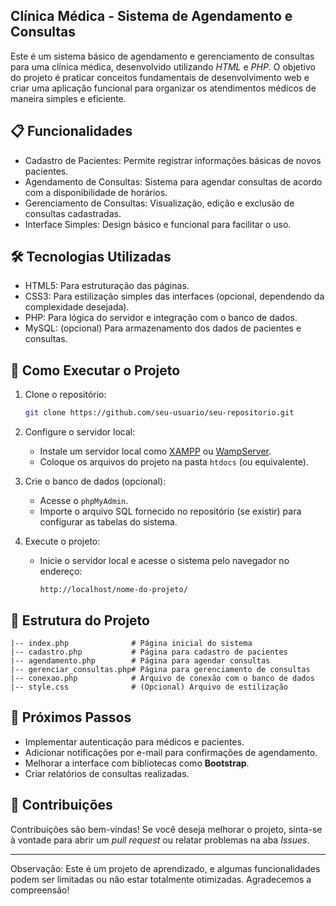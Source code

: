 ## Clínica Médica - Sistema de Agendamento e Consultas

Este é um sistema básico de agendamento e gerenciamento de consultas para uma clínica médica, desenvolvido utilizando *HTML* e *PHP*. O objetivo do projeto é praticar conceitos fundamentais de desenvolvimento web e criar uma aplicação funcional para organizar os atendimentos médicos de maneira simples e eficiente.

## 📋 Funcionalidades

- Cadastro de Pacientes: Permite registrar informações básicas de novos pacientes.
- Agendamento de Consultas: Sistema para agendar consultas de acordo com a disponibilidade de horários.
- Gerenciamento de Consultas: Visualização, edição e exclusão de consultas cadastradas.
- Interface Simples: Design básico e funcional para facilitar o uso.

## 🛠️ Tecnologias Utilizadas

- HTML5: Para estruturação das páginas.
- CSS3: Para estilização simples das interfaces (opcional, dependendo da complexidade desejada).
- PHP: Para lógica do servidor e integração com o banco de dados.
- MySQL: (opcional) Para armazenamento dos dados de pacientes e consultas.

## 🚀 Como Executar o Projeto

1. Clone o repositório:
   ```bash
   git clone https://github.com/seu-usuario/seu-repositorio.git
   ```

2. Configure o servidor local:
   - Instale um servidor local como [XAMPP](https://www.apachefriends.org/index.html) ou [WampServer](https://www.wampserver.com/).
   - Coloque os arquivos do projeto na pasta `htdocs` (ou equivalente).

3. Crie o banco de dados (opcional):
   - Acesse o `phpMyAdmin`.
   - Importe o arquivo SQL fornecido no repositório (se existir) para configurar as tabelas do sistema.

4. Execute o projeto:
   - Inicie o servidor local e acesse o sistema pelo navegador no endereço:
     ```
     http://localhost/nome-do-projeto/
     ```

## 📂 Estrutura do Projeto

```
|-- index.php              # Página inicial do sistema
|-- cadastro.php           # Página para cadastro de pacientes
|-- agendamento.php        # Página para agendar consultas
|-- gerenciar_consultas.php# Página para gerenciamento de consultas
|-- conexao.php            # Arquivo de conexão com o banco de dados
|-- style.css              # (Opcional) Arquivo de estilização
```

## 🧩 Próximos Passos

- Implementar autenticação para médicos e pacientes.
- Adicionar notificações por e-mail para confirmações de agendamento.
- Melhorar a interface com bibliotecas como **Bootstrap**.
- Criar relatórios de consultas realizadas.

## 🤝 Contribuições

Contribuições são bem-vindas! Se você deseja melhorar o projeto, sinta-se à vontade para abrir um *pull request* ou relatar problemas na aba *Issues*.



---

Observação: Este é um projeto de aprendizado, e algumas funcionalidades podem ser limitadas ou não estar totalmente otimizadas. Agradecemos a compreensão!
